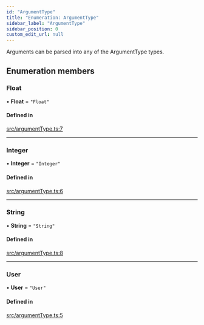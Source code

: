 ```yaml
---
id: "ArgumentType"
title: "Enumeration: ArgumentType"
sidebar_label: "ArgumentType"
sidebar_position: 0
custom_edit_url: null
---
```


Arguments can be parsed into any of the ArgumentType types.

## Enumeration members

### Float

• **Float** = `"Float"`

#### Defined in

[src/argumentType.ts:7](https://github.com/matthewferderber/djs-cc/blob/672a2a0/src/argumentType.ts#L7)

___

### Integer

• **Integer** = `"Integer"`

#### Defined in

[src/argumentType.ts:6](https://github.com/matthewferderber/djs-cc/blob/672a2a0/src/argumentType.ts#L6)

___

### String

• **String** = `"String"`

#### Defined in

[src/argumentType.ts:8](https://github.com/matthewferderber/djs-cc/blob/672a2a0/src/argumentType.ts#L8)

___

### User

• **User** = `"User"`

#### Defined in

[src/argumentType.ts:5](https://github.com/matthewferderber/djs-cc/blob/672a2a0/src/argumentType.ts#L5)
